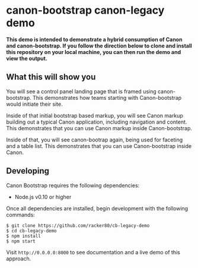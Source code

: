 # canon-bootstrap canon-legacy demo

**This demo is intended to demonstrate a hybrid consumption of Canon and canon-bootstrap.  If you follow the direction below to clone and install this repository on your local machine, you can then run the demo and view the output.**

## What this will show you

You will see a control panel landing page that is framed using canon-bootstrap.  This demonstrates how teams starting with Canon-bootstrap would initiate their site.

Inside of that initial bootstrap based markup, you will see Canon markup building out a typical Canon application, including navigation and content.  This demonstrates that you can use Canon markup inside Canon-bootstrap.

Inside of that, you will see canon-bootrap again, being used for faceting and a table list.  This demonstrates that you can use Canon-bootstrap inside Canon.

## Developing

Canon Bootstrap requires the following dependencies:

- Node.js v0.10 or higher

Once all dependencies are installed, begin development with the following
commands:

```
$ git clone https://github.com/racker80/cb-legacy-demo
$ cd cb-legacy-demo
$ npm install
$ npm start
```

Visit `http://0.0.0.0:8000` to see documentation and a live demo of
this approach.
